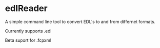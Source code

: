 # edlReader
A simple command line tool to convert EDL's to and from differnet formats.

Currently supports .edl 


Beta suport for .fcpxml
